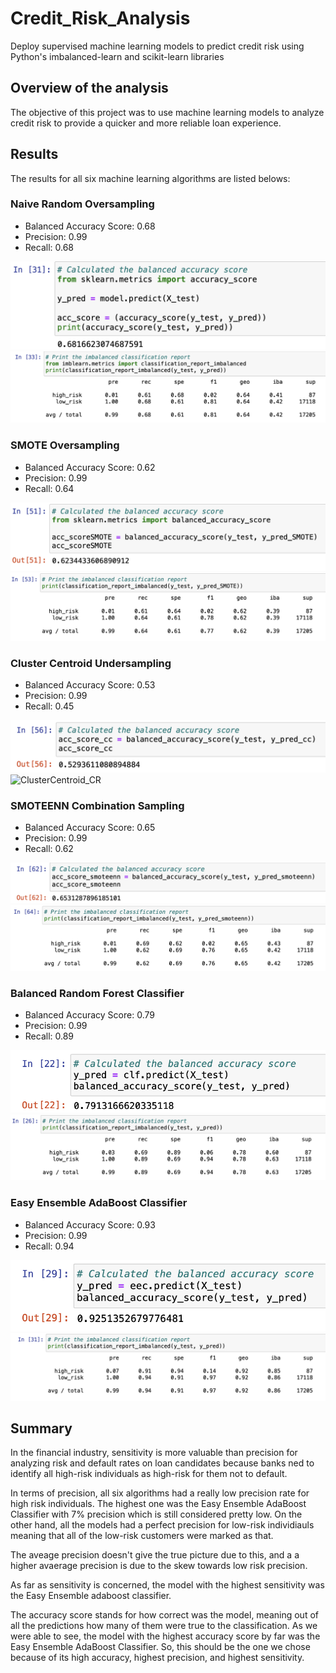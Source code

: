 # Credit_Risk_Analysis
Deploy supervised machine learning models to predict credit risk using Python's imbalanced-learn and scikit-learn libraries

## Overview of the analysis
The objective of this project was to use machine learning models to analyze credit risk to provide a quicker and more reliable loan experience.

## Results
The results for all six machine learning algorithms are listed belows:

 ### Naive Random Oversampling
 - Balanced Accuracy Score: 0.68
 - Precision: 0.99
 - Recall: 0.68
 
 ![Naive_BAS](https://github.com/abhi82git/Credit_Risk_Analysis/blob/738ab79ac442cd954cad1e05327d3b26ec80b09a/Images/Naive_BAS.png)
 ![Naive_CR](https://github.com/abhi82git/Credit_Risk_Analysis/blob/738ab79ac442cd954cad1e05327d3b26ec80b09a/Images/Naive_CR.png)

 
 ### SMOTE Oversampling
 - Balanced Accuracy Score: 0.62
 - Precision: 0.99
 - Recall: 0.64
 
 ![SMOTE_BAS](https://github.com/abhi82git/Credit_Risk_Analysis/blob/738ab79ac442cd954cad1e05327d3b26ec80b09a/Images/SMOTE_BAS.png)
 ![SMOTE_CR](https://github.com/abhi82git/Credit_Risk_Analysis/blob/738ab79ac442cd954cad1e05327d3b26ec80b09a/Images/SMOTE_CR.png)


 ### Cluster Centroid Undersampling
 - Balanced Accuracy Score: 0.53
 - Precision: 0.99
 - Recall: 0.45
 
 ![ClusterCentroid_BAS](https://github.com/abhi82git/Credit_Risk_Analysis/blob/738ab79ac442cd954cad1e05327d3b26ec80b09a/Images/ClusterCentroid_BAS.png)
 ![ClusterCentroid_CR](https://github.com/abhi82git/Credit_Risk_Analysis/blob/738ab79ac442cd954cad1e05327d3b26ec80b09a/Images/ClusterCentroid_CR.png)

 
 ### SMOTEENN Combination Sampling 
 - Balanced Accuracy Score: 0.65
 - Precision: 0.99
 - Recall: 0.62
 
 ![SMOTEENN_BAS](https://github.com/abhi82git/Credit_Risk_Analysis/blob/738ab79ac442cd954cad1e05327d3b26ec80b09a/Images/SMOTEENN_BAS.png)
 ![SMOTEENN_CR](https://github.com/abhi82git/Credit_Risk_Analysis/blob/738ab79ac442cd954cad1e05327d3b26ec80b09a/Images/SMOTEENN_CR.png)

 
 ### Balanced Random Forest Classifier
 - Balanced Accuracy Score: 0.79
 - Precision: 0.99
 - Recall: 0.89
 
 ![BalancedRandomForecast_BAS](https://github.com/abhi82git/Credit_Risk_Analysis/blob/738ab79ac442cd954cad1e05327d3b26ec80b09a/Images/BalancedRandomForecast_BAS.png)
 ![BalancedRandomForecast_CR](https://github.com/abhi82git/Credit_Risk_Analysis/blob/738ab79ac442cd954cad1e05327d3b26ec80b09a/Images/BalancedRandomForecast_CR.png)

 
 ### Easy Ensemble AdaBoost Classifier
 - Balanced Accuracy Score: 0.93
 - Precision: 0.99
 - Recall: 0.94
 
 ![EasyEnsemble_BAS](https://github.com/abhi82git/Credit_Risk_Analysis/blob/738ab79ac442cd954cad1e05327d3b26ec80b09a/Images/EasyEnsemble_BAS.png)
 ![EasyEnsemble_CR](https://github.com/abhi82git/Credit_Risk_Analysis/blob/738ab79ac442cd954cad1e05327d3b26ec80b09a/Images/EasyEnsemble_CR.png)

 
## Summary

In the financial industry, sensitivity is more valuable than precision for analyzing risk and default rates on loan candidates because banks ned to identify all high-risk individuals as high-risk for them not to default.

In terms of precision, all six algorithms had a really low precision rate for high risk individuals. The highest one was the Easy Ensemble AdaBoost Classifier with 7% precision which is still considered pretty low. On the other hand, all the models had a perfect precision for low-risk individiauls meaning that all of the low-risk customers were marked as that. 

The aveage precision doesn't give the true picture due to this, and a a higher avaerage precision is due to the skew towards low risk precision.

As far as sensitivity is concerned, the model with the highest sensitivity was the Easy Ensemble adaboost classifier.

The accuracy score stands for how correct was the model, meaning out of all the predictions how many of them were true to the classification. As we were able to see, the model with the highest accuracy score by far was the Easy Ensemble AdaBoost Classifier. So, this should be the one we chose because of its high accuracy, highest precision, and highest sensitivity. 

